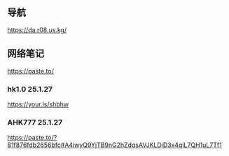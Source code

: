 ## 导航

https://da.r08.us.kg/

## 网络笔记

https://paste.to/

### hk1.0  25.1.27

https://your.ls/shbhw

### AHK777   25.1.27

https://paste.to/?81f876fdb2656bfc#A4iwyQ9YjTB9nG2hZdqsAVJKLDiD3x4qiL7QH1uL7Tf1